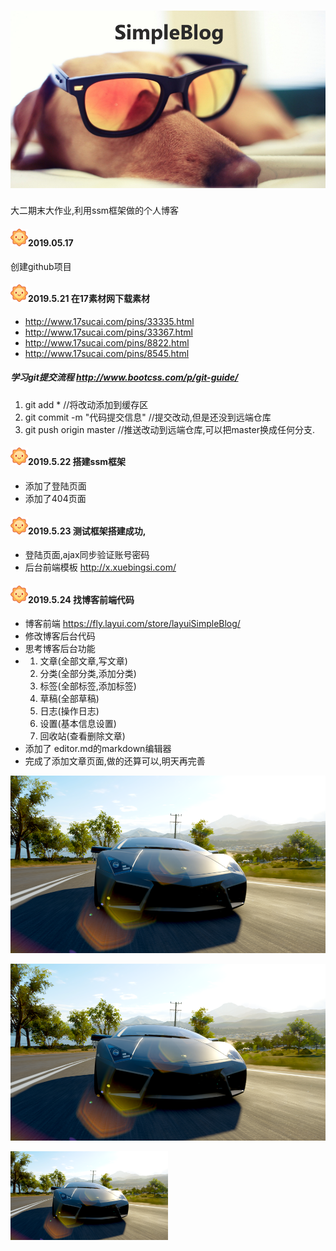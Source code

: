 ﻿#                                 ![](<https://github.com/ZhaoGuorui666/simpleBlog/blob/master/README_IMG/wallhaven-20634_960x540.png>)



大二期末大作业,利用ssm框架做的个人博客

#### ![](<https://github.com/ZhaoGuorui666/simpleBlog/blob/master/README_IMG/20190524100737.png>)2019.05.17

创建github项目

#### ![](<https://github.com/ZhaoGuorui666/simpleBlog/blob/master/README_IMG/20190524100737.png>)2019.5.21 在17素材网下载素材

- http://www.17sucai.com/pins/33335.html
- http://www.17sucai.com/pins/33367.html
- http://www.17sucai.com/pins/8822.html
- http://www.17sucai.com/pins/8545.html

##### 学习git提交流程 <http://www.bootcss.com/p/git-guide/>

1. git add *		//将改动添加到缓存区
2. git commit -m "代码提交信息"             //提交改动,但是还没到远端仓库
3. git push origin master              //推送改动到远端仓库,可以把master换成任何分支.

#### ![](<https://github.com/ZhaoGuorui666/simpleBlog/blob/master/README_IMG/20190524100737.png>)2019.5.22 搭建ssm框架

* 添加了登陆页面
* 添加了404页面

#### ![](<https://github.com/ZhaoGuorui666/simpleBlog/blob/master/README_IMG/20190524100737.png>)2019.5.23 测试框架搭建成功,

* 登陆页面,ajax同步验证账号密码
* 后台前端模板 <http://x.xuebingsi.com/>

#### ![](<https://github.com/ZhaoGuorui666/simpleBlog/blob/master/README_IMG/20190524100737.png>)2019.5.24 找博客前端代码

* 博客前端 <https://fly.layui.com/store/layuiSimpleBlog/>
* 修改博客后台代码
* 思考博客后台功能
* 1. 文章(全部文章,写文章)
  2. 分类(全部分类,添加分类)
  3. 标签(全部标签,添加标签)
  4. 草稿(全部草稿)
  5. 日志(操作日志)
  6. 设置(基本信息设置)
  7. 回收站(查看删除文章)
* 添加了 editor.md的markdown编辑器
* 完成了添加文章页面,做的还算可以,明天再完善

![](<https://github.com/ZhaoGuorui666/simpleBlog/blob/master/README_IMG/wallhaven-769261_960x540.png>)

![](https://github.com/ZhaoGuorui666/simpleBlog/blob/master/README_IMG/wallhaven-769261_960x540.png)

<img src="https://github.com/ZhaoGuorui666/simpleBlog/blob/master/README_IMG/wallhaven-769261_960x540.png" width="50%" height="50%" />